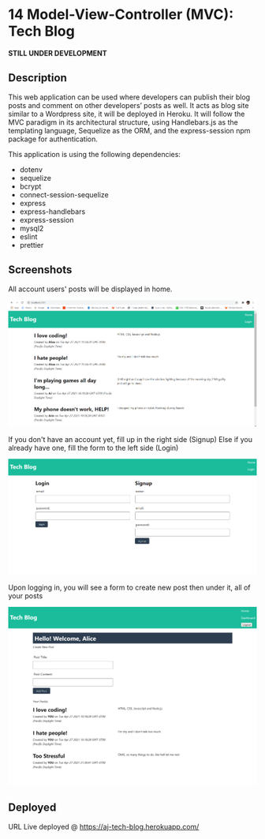 # 14 Model-View-Controller (MVC): Tech Blog

**STILL UNDER DEVELOPMENT**

## Description

This web application can be used where developers can publish their blog posts and comment on other developers’ posts as well. It acts as blog site similar to a Wordpress site, it will be deployed in Heroku. It will follow the MVC paradigm in its architectural structure, using Handlebars.js as the templating language, Sequelize as the ORM, and the express-session npm package for authentication.

This application is using the following dependencies:

- dotenv
- sequelize
- bcrypt
- connect-session-sequelize
- express
- express-handlebars
- express-session
- mysql2
- eslint
- prettier

## Screenshots

All account users' posts will be displayed in home.

![Home.](./1screenshots/screenshot-home.png)

If you don't have an account yet, fill up in the right side (Signup)
Else if you already have one, fill the form to the left side (Login)

![Home.](./1screenshots/screenshot-login-signup.png)

Upon logging in, you will see a form to create new post then under it, all of your posts

![Home.](./1screenshots/screenshot-dashboard.png)

## Deployed

URL Live deployed @
https://aj-tech-blog.herokuapp.com/
